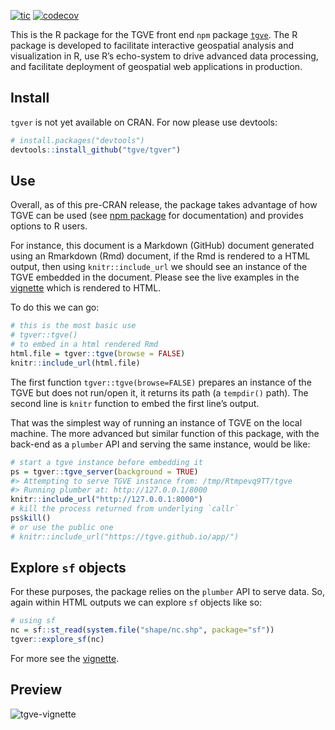 [![tic](https://github.com/tgve/tgver/actions/workflows/tic.yml/badge.svg)](https://github.com/tgve/tgver/actions/workflows/tic.yml)
[![codecov](https://codecov.io/gh/tgve/tgver/branch/master/graph/badge.svg?token=WAR82Q7597)](https://app.codecov.io/gh/tgve/tgver)

This is the R package for the TGVE front end `npm` package
[`tgve`](https://www.npmjs.com/package/@tgve/tgvejs). The R package is
developed to facilitate interactive geospatial analysis and
visualization in R, use R’s echo-system to drive advanced data
processing, and facilitate deployment of geospatial web applications in
production.

## Install

`tgver` is not yet available on CRAN. For now please use
devtools:

``` r
# install.packages("devtools")
devtools::install_github("tgve/tgver")
```

## Use

Overall, as of this pre-CRAN release, the package takes advantage of how
TGVE can be used (see
[npm package](https://github.com/tgve/tgvejs) for documentation) and
provides options to R users.

For instance, this document is a Markdown (GitHub) document generated
using an Rmarkdown (Rmd) document, if the Rmd is rendered to a HTML
output, then using `knitr::include_url` we should see an instance of the
TGVE embedded in the document. Please see the live examples in the
[vignette](https://tgve.github.io/tgver/articles/tgver.html) which is
rendered to HTML.

To do this we can go:

``` r
# this is the most basic use
# tgver::tgve()
# to embed in a html rendered Rmd
html.file = tgver::tgve(browse = FALSE)
knitr::include_url(html.file)
```

The first function `tgver::tgve(browse=FALSE)` prepares an instance of
the TGVE but does not run/open it, it returns its path (a `tempdir()`
path). The second line is `knitr` function to embed the first line’s
output.

That was the simplest way of running an instance of TGVE on the local
machine. The more advanced but similar function of this package, with
the back-end as a `plumber` API and serving the same instance, would be
like:

``` r
# start a tgve instance before embedding it
ps = tgver::tgve_server(background = TRUE)
#> Attempting to serve TGVE instance from: /tmp/Rtmpevq9TT/tgve
#> Running plumber at: http://127.0.0.1/8000
knitr::include_url("http://127.0.0.1:8000")
# kill the process returned from underlying `callr`
ps$kill()
# or use the public one
# knitr::include_url("https://tgve.github.io/app/")
```

## Explore `sf` objects

For these purposes, the package relies on the `plumber` API to serve
data. So, again within HTML outputs we can explore `sf` objects like so:

``` r
# using sf
nc = sf::st_read(system.file("shape/nc.shp", package="sf"))
tgver::explore_sf(nc)
```

For more see the
[vignette](https://tgve.github.io/tgver/articles/tgver.html).

## Preview

![tgve-vignette](https://user-images.githubusercontent.com/408568/141796882-2cf68f6b-a6e4-4836-9efa-bf1973f5cab9.png)

